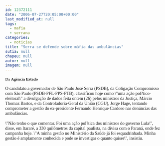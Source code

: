 ```yaml
---
id: 12372111
date: "2006-07-27T20:05:00+00:00"
last_modified_at: null
tags:
  - mafia
  - serrana
categories:
  - noticias
title: "Serra se defende sobre máfia das ambulâncias"
sutia: null
chapeu: null
autor: null
imagem: null
---
```

<p><FONT size=1></p>
<p><P><FONT face=Verdana size=2>Da <STRONG>Agência Estado</STRONG></FONT></P></FONT></p>
<p><P><FONT face=Verdana>O candidato a governador de São Paulo José Serra (PSDB), da Coligação Compromisso com São Paulo (PSDB-PFL-PPS-PTB), classificou hoje como \"uma ação pol?tico-eleitoral\" a divulgação de dados feita ontem (26) pelos ministros da Justiça, Márcio Thomaz Bastos, e da Controladoria-Geral da União (CGU), Jorge Hage, tentando comprometer a gestão do ex-presidente Fernando Henrique Cardoso nas denúncias das ambulâncias.<BR><BR>\"Não tenho o que comentar. Foi uma ação pol?tica dos ministros do governo Lula\", disse, em Itararé, a 330 quilômetros da capital paulista, na divisa com o Paraná, onde fez campanha hoje. \"A minha gestão no Ministério da Saúde já foi esquadrinhada. Minha gestão é amplamente conhecida e pode se investigar o quanto quiser\", insistiu.</FONT></P> </p>

